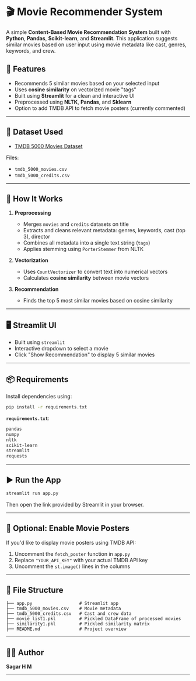 # 🎬 Movie Recommender System

A simple **Content-Based Movie Recommendation System** built with **Python**, **Pandas**, **Scikit-learn**, and **Streamlit**. This application suggests similar movies based on user input using movie metadata like cast, genres, keywords, and crew.

## 🚀 Features

* Recommends 5 similar movies based on your selected input
* Uses **cosine similarity** on vectorized movie "tags"
* Built using **Streamlit** for a clean and interactive UI
* Preprocessed using **NLTK**, **Pandas**, and **Sklearn**
* Option to add TMDB API to fetch movie posters (currently commented)

---

## 📁 Dataset Used

* [TMDB 5000 Movies Dataset](https://www.kaggle.com/datasets/tmdb/tmdb-movie-metadata)

Files:

* `tmdb_5000_movies.csv`
* `tmdb_5000_credits.csv`

---

## 🧠 How It Works

1. **Preprocessing**

   * Merges `movies` and `credits` datasets on title
   * Extracts and cleans relevant metadata: genres, keywords, cast (top 3), director
   * Combines all metadata into a single text string (`tags`)
   * Applies stemming using `PorterStemmer` from NLTK

2. **Vectorization**

   * Uses `CountVectorizer` to convert text into numerical vectors
   * Calculates **cosine similarity** between movie vectors

3. **Recommendation**

   * Finds the top 5 most similar movies based on cosine similarity

---

## 🖥️ Streamlit UI

* Built using `streamlit`
* Interactive dropdown to select a movie
* Click "Show Recommendation" to display 5 similar movies

---

## 📦 Requirements

Install dependencies using:

```bash
pip install -r requirements.txt
```

**`requirements.txt`**:

```txt
pandas
numpy
nltk
scikit-learn
streamlit
requests
```

---

## ▶️ Run the App

```bash
streamlit run app.py
```

Then open the link provided by Streamlit in your browser.

---

## 🔧 Optional: Enable Movie Posters

If you'd like to display movie posters using TMDB API:

1. Uncomment the `fetch_poster` function in `app.py`
2. Replace `"YOUR_API_KEY"` with your actual TMDB API key
3. Uncomment the `st.image()` lines in the columns

---

## 📌 File Structure

```
├── app.py                  # Streamlit app
├── tmdb_5000_movies.csv    # Movie metadata
├── tmdb_5000_credits.csv   # Cast and crew data
├── movie_list1.pkl         # Pickled DataFrame of processed movies
├── similarity1.pkl         # Pickled similarity matrix
├── README.md               # Project overview
```

---

## 🙋‍♂️ Author

**Sagar H M**

---

